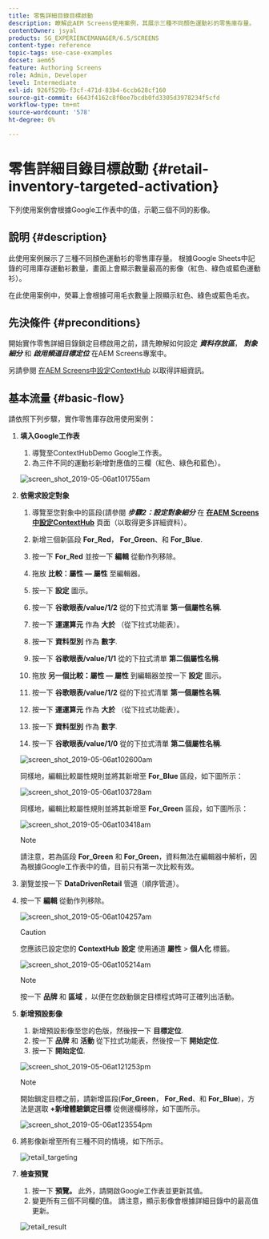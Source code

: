 ```yaml
---
title: 零售詳細目錄目標啟動
description: 瞭解此AEM Screens使用案例，其展示三種不同顏色運動衫的零售庫存量。
contentOwner: jsyal
products: SG_EXPERIENCEMANAGER/6.5/SCREENS
content-type: reference
topic-tags: use-case-examples
docset: aem65
feature: Authoring Screens
role: Admin, Developer
level: Intermediate
exl-id: 926f529b-f3cf-471d-83b4-6ccb628cf160
source-git-commit: 6643f4162c8f0ee7bcdb0fd3305d3978234f5cfd
workflow-type: tm+mt
source-wordcount: '578'
ht-degree: 0%

---
```


# 零售詳細目錄目標啟動 {#retail-inventory-targeted-activation}

下列使用案例會根據Google工作表中的值，示範三個不同的影像。

## 說明 {#description}

此使用案例展示了三種不同顏色運動衫的零售庫存量。 根據Google Sheets中記錄的可用庫存運動衫數量，畫面上會顯示數量最高的影像（紅色、綠色或藍色運動衫）。

在此使用案例中，熒幕上會根據可用毛衣數量上限顯示紅色、綠色或藍色毛衣。

## 先決條件 {#preconditions}

開始實作零售詳細目錄鎖定目標啟用之前，請先瞭解如何設定 ***資料存放區***， ***對象細分*** 和 ***啟用頻道目標定位*** 在AEM Screens專案中。

另請參閱 [在AEM Screens中設定ContextHub](configuring-context-hub.md) 以取得詳細資訊。

## 基本流量 {#basic-flow}

請依照下列步驟，實作零售庫存啟用使用案例：

1. **填入Google工作表**

   1. 導覽至ContextHubDemo Google工作表。
   1. 為三件不同的運動衫新增對應值的三欄（紅色、綠色和藍色）。

   ![screen_shot_2019-05-06at101755am](assets/screen_shot_2019-05-06at101755am.png)

1. **依需求設定對象**

   1. 導覽至您對象中的區段(請參閱 ***步驟2：設定對象細分*** 在 **[在AEM Screens中設定ContextHub](configuring-context-hub.md)** 頁面（以取得更多詳細資料）。

   1. 新增三個新區段 **For_Red**， **For_Green**、和 **For_Blue**.

   1. 按一下 **For_Red** 並按一下 **編輯** 從動作列移除。

   1. 拖放 **比較：屬性 — 屬性** 至編輯器。
   1. 按一下 **設定** 圖示。
   1. 按一下 **谷歌眼表/value/1/2** 從的下拉式清單 **第一個屬性名稱**.
   1. 按一下 **運運算元** 作為 **大於** （從下拉式功能表）。
   1. 按一下 **資料型別** 作為 **數字**.
   1. 按一下 **谷歌眼表/value/1/1** 從的下拉式清單 **第二個屬性名稱**.
   1. 拖放 **另一個比較：屬性 — 屬性** 到編輯器並按一下 **設定** 圖示。
   1. 按一下 **谷歌眼表/value/1/2** 從的下拉式清單 **第一個屬性名稱**.
   1. 按一下 **運運算元** 作為 **大於** （從下拉式功能表）。
   1. 按一下 **資料型別** 作為 **數字**.
   1. 按一下 **谷歌眼表/value/1/0** 從的下拉式清單 **第二個屬性名稱**.

   ![screen_shot_2019-05-06at102600am](assets/screen_shot_2019-05-06at102600am.png)

   同樣地，編輯比較屬性規則並將其新增至 **For_Blue** 區段，如下圖所示：

   ![screen_shot_2019-05-06at103728am](assets/screen_shot_2019-05-06at103728am.png)

   同樣地，編輯比較屬性規則並將其新增至 **For_Green** 區段，如下圖所示：

   ![screen_shot_2019-05-06at103418am](assets/screen_shot_2019-05-06at103418am.png)

   >[!NOTE]
   >
   >請注意，若為區段 **For_Green** 和 **For_Green**，資料無法在編輯器中解析，因為根據Google工作表中的值，目前只有第一次比較有效。

1. 瀏覽並按一下 **DataDrivenRetail** 管道（順序管道）。
1. 按一下 **編輯** 從動作列移除。

   ![screen_shot_2019-05-06at104257am](assets/screen_shot_2019-05-06at104257am.png)

   >[!CAUTION]
   >
   >您應該已設定您的 **ContextHub** **設定** 使用通道 **屬性** > **個人化** 標籤。

   ![screen_shot_2019-05-06at105214am](assets/screen_shot_2019-05-06at105214am.png)

   >[!NOTE]
   >
   >按一下 **品牌** 和 **區域** ，以便在您啟動鎖定目標程式時可正確列出活動。

1. **新增預設影像**

   1. 新增預設影像至您的色版，然後按一下 **目標定位**.
   1. 按一下 **品牌** 和 **活動** 從下拉式功能表，然後按一下 **開始定位**.
   1. 按一下 **開始定位**.

   ![screen_shot_2019-05-06at121253pm](assets/screen_shot_2019-05-06at121253pm.png)

   >[!NOTE]
   >
   >開始鎖定目標之前，請新增區段(**For_Green**， **For_Red**、和 **For_Blue**)，方法是選取 **+新增體驗鎖定目標** 從側邊欄移除，如下圖所示。

   ![screen_shot_2019-05-06at123554pm](assets/screen_shot_2019-05-06at123554pm.png)

1. 將影像新增至所有三種不同的情境，如下所示。

   ![retail_targeting](assets/retail_targeting.gif)

1. **檢查預覽**

   1. 按一下 **預覽。** 此外，請開啟Google工作表並更新其值。
   1. 變更所有三個不同欄的值。 請注意，顯示影像會根據詳細目錄中的最高值更新。

   ![retail_result](assets/retail_result.gif)

